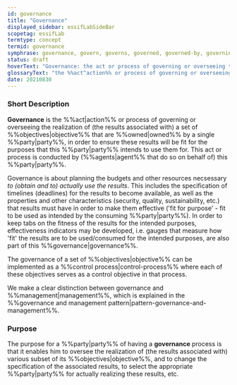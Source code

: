 ```yaml
---
id: governance
title: "Governance"
displayed_sidebar: essifLabSideBar
scopetag: essifLab
termtype: concept
termid: governance
symphrase: governance, govern, governs, governed, governed-by, governing, governing-part{yies}, governor{ss}, government{ss}
status: draft
hoverText: "Governance: the act or process of governing or overseeing the realization of (the results associated with) a set of Objectives by the Owner of these Objectives, in order to ensure they will be fit for the purposes that this Owner intends to use them for."
glossaryText: "the %%act^action%% or process of governing or overseeing the realization of (the results associated with) a set of %%objectives^objective%% by the %%owner^owner%% of these %%objectives^objective%%, in order to ensure they will be fit for the purposes that this %%owner^owner%% intends to use them for."
date: 20210830
---
```


### Short Description
**Governance** is the %%act|action%% or process of governing or overseeing the realization of (the results associated with) a set of %%objectives|objective%% that are %%owned|owned%% by a single %%party|party%%, in order to ensure these results will be fit for the purposes that this %%party|party%% intends to use them for. This act or process is conducted by (%%agents|agent%% that do so on behalf of) this %%party|party%%.

Governance is about planning the budgets and other resources necsessary  _to (obtain and to) actually use the results_. This includes the specification of timelines (deadlines) for the results to become available, as well as the properties and other characteristics (security, quality, sustainability, etc.) that results must have in order to make them effective ('fit for purpose' - fit to be used as intended by the consuming %%party|party%%). In order to keep tabs on the fitness of the results for the intended purposes, effectiveness indicators may be developed, i.e. gauges that measure how 'fit' the results are to be used/consumed for the intended purposes, are also part of this %%governance|governance%%.

The governance of a set of %%objectives|objective%% can be implemented as a %%control process|control-process%% where each of these objectives serves as a control objective in that process.

We make a clear distinction between governance and %%management|management%%, which is explained in the %%governance and management pattern|pattern-governance-and-management%%.
### Purpose
The purpose for a %%party|party%% of having a **governance** process is that it enables him to oversee the realization of (the results associated with) various subset of its %%objectives|objective%%, and to change the specification of the associated results, to select the appropriate %%party|party%% for actually realizing these results, etc.
